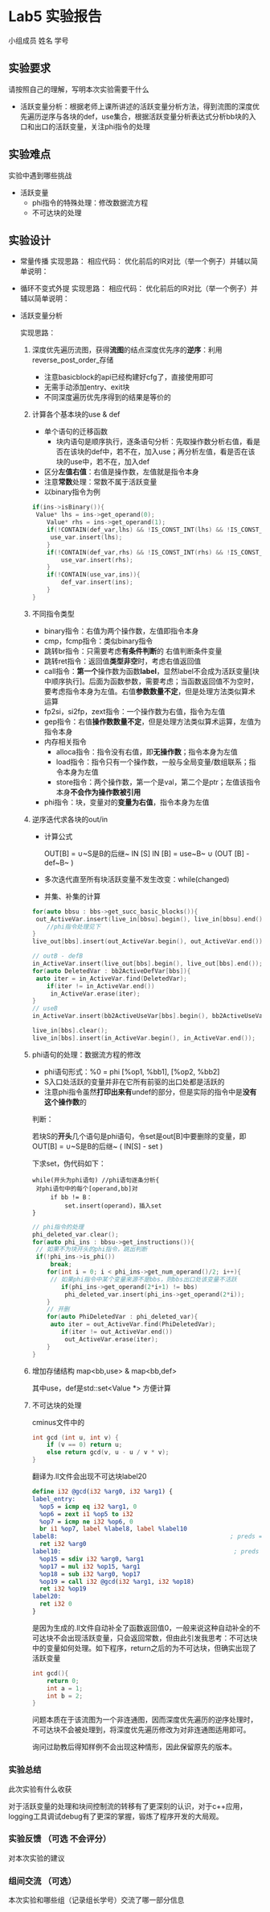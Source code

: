# Lab5 实验报告

小组成员 姓名 学号

## 实验要求

请按照自己的理解，写明本次实验需要干什么

+ 活跃变量分析：根据老师上课所讲述的活跃变量分析方法，得到流图的深度优先遍历逆序与各块的def，use集合，根据活跃变量分析表达式分析bb块的入口和出口的活跃变量，关注phi指令的处理

## 实验难点

实验中遇到哪些挑战

+ 活跃变量
  + phi指令的特殊处理：修改数据流方程
  + 不可达块的处理

## 实验设计

* 常量传播
    实现思路：
    相应代码：
    优化前后的IR对比（举一个例子）并辅以简单说明：
    


* 循环不变式外提
    实现思路：
    相应代码：
    优化前后的IR对比（举一个例子）并辅以简单说明：
    
* 活跃变量分析

    实现思路：

    1. 深度优先遍历流图，获得**流图**的结点深度优先序的**逆序**：利用reverse_post_order_存储

       + 注意basicblock的api已经构建好cfg了，直接使用即可
       + 无需手动添加entry、exit块
       + 不同深度遍历优先序得到的结果是等价的

    2. 计算各个基本块的use & def

       + 单个语句的迁移函数
         + 块内语句是顺序执行，逐条语句分析：先取操作数分析右值，看是否在该块的def中，若不在，加入use；再分析左值，看是否在该块的use中，若不在，加入def
       + 区分**左值右值**：右值是操作数，左值就是指令本身
       + 注意**常数**处理：常数不属于活跃变量
       + 以binary指令为例

       ```c++
       if(ins->isBinary()){
       	Value* lhs = ins->get_operand(0);
           Value* rhs = ins->get_operand(1);
           if(!CONTAIN(def_var,lhs) && !IS_CONST_INT(lhs) && !IS_CONST_FP(lhs)){
       		use_var.insert(lhs);
           }
           if(!CONTAIN(def_var,rhs) && !IS_CONST_INT(rhs) && !IS_CONST_FP(rhs)){
               use_var.insert(rhs);
           }
           if(!CONTAIN(use_var,ins)){
               def_var.insert(ins);
           }
       }
       ```

    3. 不同指令类型

       + binary指令：右值为两个操作数，左值即指令本身
       + cmp，fcmp指令：类似binary指令
       + 跳转br指令：只需要考虑**有条件判断**的 右值判断条件变量
       + 跳转ret指令：返回值**类型非空**时，考虑右值返回值
       + call指令：**第一个**操作数为函数**label**，显然label不会成为活跃变量[块中顺序执行]。后面为函数参数，需要考虑；当函数返回值不为空时，要考虑指令本身为左值。右值**参数数量不定**，但是处理方法类似算术运算
       + fp2si，si2fp，zext指令：一个操作数为右值，指令为左值
       + gep指令：右值**操作数数量不定**，但是处理方法类似算术运算，左值为指令本身
       + 内存相关指令
         + alloca指令：指令没有右值，即**无操作数**；指令本身为左值
         + load指令：指令只有一个操作数，一般与全局变量/数组联系；指令本身为左值
         + store指令：两个操作数，第一个是val，第二个是ptr；左值该指令本身**不会作为操作数被引用**
       + phi指令：块，变量对的**变量为右值**，指令本身为左值

    4. 逆序迭代求各块的out/in

       + 计算公式

         OUT[B] = ∪~S是B的后继~ IN [S]
         IN [B] = use~B~ ∪ (OUT [B] - def~B~ )  

       + 多次迭代直至所有块活跃变量不发生改变：while(changed)
       + 并集、补集的计算

       ```c++
       for(auto bbsu : bbs->get_succ_basic_blocks()){
       	out_ActiveVar.insert(live_in[bbsu].begin(), live_in[bbsu].end());
           //phi指令处理见下
       }
       live_out[bbs].insert(out_ActiveVar.begin(), out_ActiveVar.end());
       ```

       ```c++
       // outB - defB
       in_ActiveVar.insert(live_out[bbs].begin(), live_out[bbs].end());
       for(auto DeletedVar : bb2ActiveDefVar[bbs]){
       	auto iter = in_ActiveVar.find(DeletedVar);
           if(iter != in_ActiveVar.end())
           	in_ActiveVar.erase(iter);
       }
       // useB
       in_ActiveVar.insert(bb2ActiveUseVar[bbs].begin(), bb2ActiveUseVar[bbs].end());
       
       live_in[bbs].clear();
       live_in[bbs].insert(in_ActiveVar.begin(), in_ActiveVar.end());
       ```

    5. phi语句的处理：数据流方程的修改

       + phi语句形式：%0 = phi [%op1, %bb1], [%op2, %bb2]
       + S入口处活跃的变量并非在它所有前驱的出口处都是活跃的
       + 注意phi指令虽然**打印出来有**undef的部分，但是实际的指令中是**没有这个操作数**的

       判断：

       若块S的**开头**几个语句是phi语句，令set是out[B]中要删除的变量，即OUT[B] = ∪~S是B的后继~ ( IN[S] - set )

       下求set，伪代码如下：

       ```
       while(开头为phi语句) //phi语句逐条分析{
       	对phi语句中的每个[operand,bb]对
       		if bb != B：
       			set.insert(operand)，插入set
       }
       ```

       ```c++
       // phi指令的处理
       phi_deleted_var.clear();
       for(auto phi_ins : bbsu->get_instructions()){
       	// 如果不为块开头的phi指令，跳出判断
       	if(!phi_ins->is_phi())
           	break;
           for(int i = 0; i < phi_ins->get_num_operand()/2; i++){
           	// 如果phi指令中某个变量来源不是bbs，则bbs出口处该变量不活跃
               if(phi_ins->get_operand(2*i+1) != bbs)
               	phi_deleted_var.insert(phi_ins->get_operand(2*i));
           }
           // 开删
           for(auto PhiDeletedVar : phi_deleted_var){
           	auto iter = out_ActiveVar.find(PhiDeletedVar);
               if(iter != out_ActiveVar.end())
               	out_ActiveVar.erase(iter);
           }
       }
       ```

    6. 增加存储结构 map<bb,use> & map<bb,def>

       其中use，def是std::set<Value *> 方便计算

    7. 不可达块的处理

       cminus文件中的

       ```c
       int gcd (int u, int v) {
           if (v == 0) return u;
           else return gcd(v, u - u / v * v);
       }
       ```

       翻译为.ll文件会出现不可达块label20

       ```llvm
       define i32 @gcd(i32 %arg0, i32 %arg1) {
       label_entry:
         %op5 = icmp eq i32 %arg1, 0
         %op6 = zext i1 %op5 to i32
         %op7 = icmp ne i32 %op6, 0
         br i1 %op7, label %label8, label %label10
       label8:                                                ; preds = %label_entry
         ret i32 %arg0
       label10:                                                ; preds = %label_entry
         %op15 = sdiv i32 %arg0, %arg1
         %op17 = mul i32 %op15, %arg1
         %op18 = sub i32 %arg0, %op17
         %op19 = call i32 @gcd(i32 %arg1, i32 %op18)
         ret i32 %op19
       label20:
         ret i32 0
       }
       ```

       是因为生成的.ll文件自动补全了函数返回值0，一般来说这种自动补全的不可达块不会出现活跃变量，只会返回常数，但由此引发我思考：不可达块中的变量如何处理。如下程序，return之后的为不可达块，但确实出现了活跃变量

       ```c
       int gcd(){
           return 0;
           int a = 1;
           int b = 2;
       }
       ```

       问题本质在于该流图为一个非连通图，因而深度优先遍历的逆序处理时，不可达块不会被处理到，将深度优先遍历修改为对非连通图适用即可。

       询问过助教后得知样例不会出现这种情形，因此保留原先的版本。

### 实验总结

此次实验有什么收获

对于活跃变量的处理和块间控制流的转移有了更深刻的认识，对于c++应用，logging工具调试debug有了更深的掌握，锻炼了程序开发的大局观。

### 实验反馈 （可选 不会评分）

对本次实验的建议

### 组间交流 （可选）

本次实验和哪些组（记录组长学号）交流了哪一部分信息
